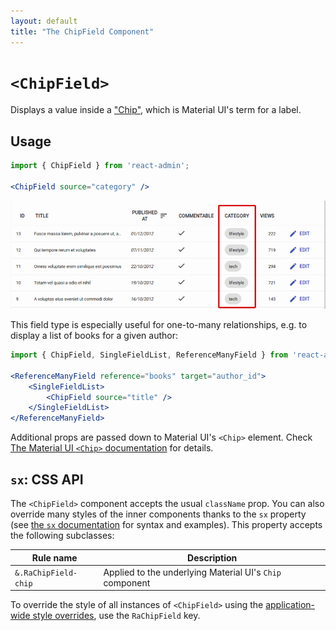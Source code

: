 ```yaml
---
layout: default
title: "The ChipField Component"
---
```


# `<ChipField>`

Displays a value inside a ["Chip"](https://mui.com/components/chips), which is Material UI's term for a label.

## Usage

```jsx
import { ChipField } from 'react-admin';

<ChipField source="category" />
```

![ChipField](./img/chip-field.png)

This field type is especially useful for one-to-many relationships, e.g. to display a list of books for a given author:

```jsx
import { ChipField, SingleFieldList, ReferenceManyField } from 'react-admin';

<ReferenceManyField reference="books" target="author_id">
    <SingleFieldList>
        <ChipField source="title" />
    </SingleFieldList>
</ReferenceManyField>
```

Additional props are passed down to Material UI's `<Chip>` element. Check [The Material UI `<Chip>` documentation](https://mui.com/material-ui/api/chip/) for details.

## `sx`: CSS API

The `<ChipField>` component accepts the usual `className` prop. You can also override many styles of the inner components thanks to the `sx` property (see [the `sx` documentation](./SX.md) for syntax and examples). This property accepts the following subclasses:

| Rule name            | Description                                              |
|----------------------|----------------------------------------------------------|
| `&.RaChipField-chip` | Applied to the underlying Material UI's `Chip` component |

To override the style of all instances of `<ChipField>` using the [application-wide style overrides](./AppTheme.md#theming-individual-components), use the `RaChipField` key.
